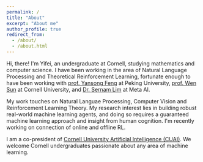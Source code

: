 ```yaml
---
permalink: /
title: "About"
excerpt: "About me"
author_profile: true
redirect_from: 
  - /about/
  - /about.html
---
```


Hi, there! I'm Yifei, an undergraduate at Cornell, studying mathematics and computer science. I have been working in the area of Natural Language Processing and Theoretical Reinforcement Learning, fortunate enough to have been working with [prof. Yansong Feng](https://sites.google.com/site/ysfeng/home) at Peking University, [prof. Wen Sun](https://wensun.github.io/) at Cornell University, and [Dr. Sernam Lim](https://sites.google.com/site/sernam) at Meta AI. 

My work touches on Natural Languae Processing, Computer Vision and Reinforcement Learning Theory. My research interest lies in building robust real-world machine learning agents, and doing so requires a guaranteed machine learning approach and insight from human cognition. I'm recently working on connection of online and offline RL.

I am a co-president of [Cornell University Artificial Intelligence (CUAI)](https://cuai.github.io/). We welcome Cornell undergraduates passionate about any area of machine learning.
